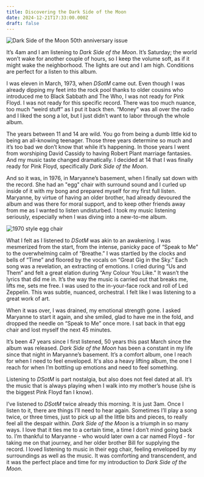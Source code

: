 ```yaml
---
title: Discovering the Dark Side of the Moon
date: 2024-12-21T17:33:00.000Z
draft: false
---
```

![Dark Side of the Moon 50th anniversary issue](/images/upload/darkside.jpg)

It’s 4am and I am listening to *Dark Side of the Moon*. It’s Saturday; the world won’t wake for another couple of hours, so I keep the volume soft, as if it might wake the neighborhood. The lights are out and I am high. Conditions are perfect for a listen to this album.

I was eleven in March, 1973, when *DSotM* came out. Even though I was already dipping my feet into the rock pool thanks to older cousins who introduced me to Black Sabbath and The Who, I was not ready for Pink Floyd. I was not ready for this specific record. There was too much nuance, too much “weird stuff” as I put it back then. “Money” was all over the radio and I liked the song a lot, but I just didn’t want to labor through the whole album.

The years between 11 and 14 are wild. You go from being a dumb little kid to being an all-knowing teenager. Those three years determine so much and it’s too bad we don’t know that while it’s happening. In those years I went from worshiping David Cassidy to having Robert Plant marriage fantasies. And my music taste changed dramatically. I decided at 14 that I was finally ready for Pink Floyd, specifically *Dark Side of the Moon*. 

And so it was, in 1976, in Maryanne’s basement, when I finally sat down with the record. She had an "egg" chair[](https://flashbak.com/wp-content/uploads/2017/09/vintage-egg-chair-20.jpg) with surround sound and I curled up inside of it with my bong and prepared myself for my first full listen. Maryanne, by virtue of having an older brother, had already devoured the album and was there for moral support, and to keep other friends away from me as I wanted to listen undisturbed. I took my music listening seriously, especially when I was diving into a new-to-me album.

![1970 style egg chair](/images/upload/chair.webp)

What I felt as I listened to *DSotM* was akin to an awakening. I was mesmerized from the start, from the intense, panicky pace of “Speak to Me” to the overwhelming calm of “Breathe.” I was startled by the clocks and bells of “Time” and floored by the vocals on “Great Gig in the Sky.” Each song was a revelation, an extracting of emotions. I cried during “Us and Them” and felt a great elation during “Any Colour You Like.” It wasn’t the lyrics that did me in. It’s the way the music is carried out that breaks me, lifts me, sets me free. I was used to the in-your-face rock and roll of Led Zeppelin. This was subtle, nuanced, orchestral. I felt like I was listening to a great work of art.

When it was over, I was drained, my emotional strength gone. I asked Maryanne to start it again, and she smiled, glad to have me in the fold, and dropped the needle on “Speak to Me” once more. I sat back in that egg chair and lost myself the next 45 minutes.

It’s been 47 years since I first listened, 50 years this past March since the album was released. *Dark Side of the Moon* has been a constant in my life since that night in Maryanne’s basement. It’s a comfort album, one I reach for when I need to feel enveloped. It's also a heavy lifting album, the one I reach for when I’m bottling up emotions and need to feel something. 

Listening to *DSotM* is part nostalgia, but also does not feel dated at all. It’s the music that is always playing when I walk into my mother’s house (she is the biggest Pink Floyd fan I know). 

I’ve listened to *DSotM* twice already this morning. It is just 3am. Once I listen to it, there are things I’ll need to hear again. Sometimes I’ll play a song twice, or three times, just to pick up all the little bits and pieces, to really feel all the despair within. *Dark Side of the Moon* is a triumph in so many ways. I love that it ties me to a certain time, a time I don’t mind going back to. I’m thankful to Maryanne - who would later own a car named Floyd - for taking me on that journey, and her older brother Bill for supplying the record. I loved listening to music in their egg chair, feeling enveloped by my surroundings as well as the music. It was comforting and transcendent, and it was the perfect place and time for my introduction to *Dark Side of the Moon*.
